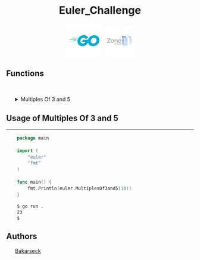 <h1 align="center">Euler_Challenge</h1>

<p align="center">
    <img src="logo/golang.png" width="100px"/>
    <img src="logo/zone01.png" width="80px"/>
</p>

<h2> Functions </h2>

<br>
<ul>
    <details>
        <summary>Multiples Of 3 and 5</summary>
        <br>
        <p>&ensp; &ensp; &ensp; This Function consist to sum all the multiples of 3 and 5 who are under a given number</p>
        <br>
        <br>
    </details>
</ul>

<h2> Usage of Multiples Of 3 and 5</h2>
<hr>

```go
    package main

    import (
        "euler"
        "fmt"
    )

    func main() {
        fmt.Println(euler.MultiplesOf3and5(10))
    }
```

```console
    $ go run .
    23
    $
```



<h2>Authors</h2>
<ul>
<a href="github.com/Bakarseck" margin="10px"> Bakarseck </a>
</ul>
